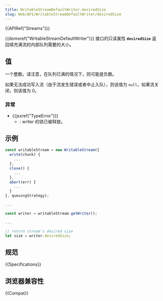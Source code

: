 ```yaml
---
title: WritableStreamDefaultWriter.desiredSize
slug: Web/API/WritableStreamDefaultWriter/desiredSize
---
```


{{APIRef("Streams")}}

{{domxref("WritableStreamDefaultWriter")}} 接口的只读属性 **`desiredSize`** 返回填充满流的内部队列需要的大小。

## 值

一个整数。请注意，在队列已满的情况下，则可能是负数。

如果无法成功写入流（由于流发生错误或者中止入队），则该值为 `null`，如果流关闭，则该值为 0。

### 异常

- {{jsxref("TypeError")}}
  - : writer 的锁已被释放。

## 示例

```js
const writableStream = new WritableStream({
  write(chunk) {
    ...
  },
  close() {
    ...
  },
  abort(err) {
    ...
  }
}, queuingStrategy);

...

const writer = writableStream.getWriter();

...

// return stream's desired size
let size = writer.desiredSize;
```

## 规范

{{Specifications}}

## 浏览器兼容性

{{Compat}}
